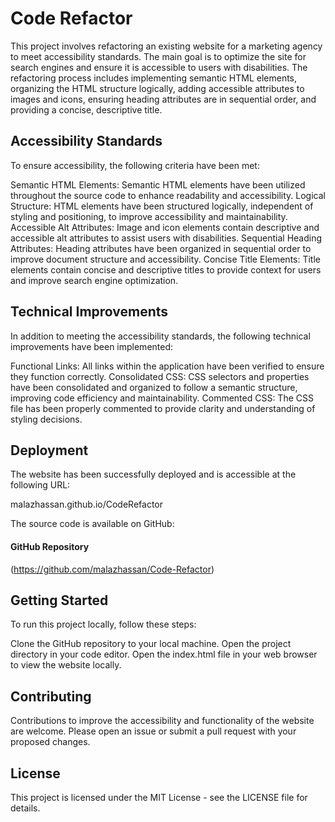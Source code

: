 # Code Refactor
This project involves refactoring an existing website for a marketing agency to meet accessibility standards. The main goal is to optimize the site for search engines and ensure it is accessible to users with disabilities. The refactoring process includes implementing semantic HTML elements, organizing the HTML structure logically, adding accessible attributes to images and icons, ensuring heading attributes are in sequential order, and providing a concise, descriptive title.

## Accessibility Standards
To ensure accessibility, the following criteria have been met:

Semantic HTML Elements: Semantic HTML elements have been utilized throughout the source code to enhance readability and accessibility.
Logical Structure: HTML elements have been structured logically, independent of styling and positioning, to improve accessibility and maintainability.
Accessible Alt Attributes: Image and icon elements contain descriptive and accessible alt attributes to assist users with disabilities.
Sequential Heading Attributes: Heading attributes have been organized in sequential order to improve document structure and accessibility.
Concise Title Elements: Title elements contain concise and descriptive titles to provide context for users and improve search engine optimization.
## Technical Improvements
In addition to meeting the accessibility standards, the following technical improvements have been implemented:

Functional Links: All links within the application have been verified to ensure they function correctly.
Consolidated CSS: CSS selectors and properties have been consolidated and organized to follow a semantic structure, improving code efficiency and maintainability.
Commented CSS: The CSS file has been properly commented to provide clarity and understanding of styling decisions.

## Deployment
The website has been successfully deployed and is accessible at the following URL:

malazhassan.github.io/CodeRefactor

The source code is available on GitHub:

#### GitHub Repository

(https://github.com/malazhassan/Code-Refactor)

## Getting Started
To run this project locally, follow these steps:

Clone the GitHub repository to your local machine.
Open the project directory in your code editor.
Open the index.html file in your web browser to view the website locally.
## Contributing
Contributions to improve the accessibility and functionality of the website are welcome. Please open an issue or submit a pull request with your proposed changes.

## License
This project is licensed under the MIT License - see the LICENSE file for details.
